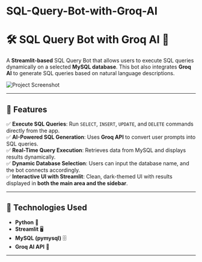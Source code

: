 # SQL-Query-Bot-with-Groq-AI
# 🛠️ SQL Query Bot with Groq AI 🚀

A **Streamlit-based** SQL Query Bot that allows users to execute SQL queries dynamically on a selected **MySQL database**. This bot also integrates **Groq AI** to generate SQL queries based on natural language descriptions.

![Project Screenshot](Screenshot-2025-02-03-220725.png)

---

## 📌 Features
✅ **Execute SQL Queries**: Run `SELECT`, `INSERT`, `UPDATE`, and `DELETE` commands directly from the app.  
✅ **AI-Powered SQL Generation**: Uses **Groq API** to convert user prompts into SQL queries.  
✅ **Real-Time Query Execution**: Retrieves data from MySQL and displays results dynamically.  
✅ **Dynamic Database Selection**: Users can input the database name, and the bot connects accordingly.  
✅ **Interactive UI with Streamlit**: Clean, dark-themed UI with results displayed in **both the main area and the sidebar**.  

---

## 📂 Technologies Used
- **Python** 🐍
- **Streamlit** 🖥️
- **MySQL (pymysql)** 🗄️
- **Groq AI API** 🤖

---


